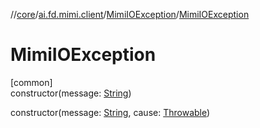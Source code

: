 //[core](../../../index.md)/[ai.fd.mimi.client](../index.md)/[MimiIOException](index.md)/[MimiIOException](-mimi-i-o-exception.md)

# MimiIOException

[common]\
constructor(message: [String](https://kotlinlang.org/api/core/kotlin-stdlib/kotlin/-string/index.html))

constructor(message: [String](https://kotlinlang.org/api/core/kotlin-stdlib/kotlin/-string/index.html), cause: [Throwable](https://kotlinlang.org/api/core/kotlin-stdlib/kotlin/-throwable/index.html))

